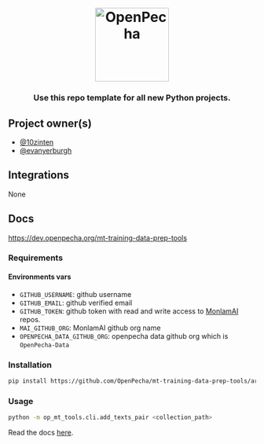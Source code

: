 <h1 align="center">
  <br>
  <a href="https://openpecha.org"><img src="https://avatars.githubusercontent.com/u/82142807?s=400&u=19e108a15566f3a1449bafb03b8dd706a72aebcd&v=4" alt="OpenPecha" width="150"></a>
  <br>
</h1>

<!-- Replace with 1-sentence description about what this tool is or does.-->

<h3 align="center">Use this repo template for all new Python projects.</h3>

## Project owner(s)

<!-- Link to the repo owners' github profiles -->

- [@10zinten](https://github.com/10zinten)
- [@evanyerburgh](https://github.com/evanyerburgh)

## Integrations

<!-- Add any intregrations here or delete `- []()` and write None-->

None

## Docs

https://dev.openpecha.org/mt-training-data-prep-tools

### Requirements

#### Environments vars

- `GITHUB_USERNAME`: github username
- `GITHUB_EMAIL`: github verified email
- `GITHUB_TOKEN`: github token with read and write access to [MonlamAI](https://github.com/MonlamAI) repos.
- `MAI_GITHUB_ORG`: MonlamAI github org name
- `OPENPECHA_DATA_GITHUB_ORG`: openpecha data github org which is `OpenPecha-Data`

### Installation

```bash
pip install https://github.com/OpenPecha/mt-training-data-prep-tools/archive/main.zip
```

### Usage

```bash
python -m op_mt_tools.cli.add_texts_pair <collection_path>
```

Read the docs [here](https://wiki.openpecha.org).
